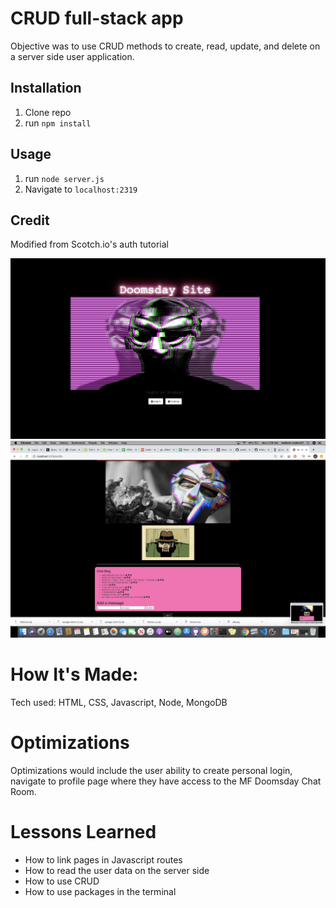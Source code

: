 # CRUD full-stack app

Objective was to use CRUD methods to create, read, update, and delete on a server side user application. 

## Installation

1. Clone repo
2. run `npm install`

## Usage

1. run `node server.js`
2. Navigate to `localhost:2319`

## Credit

Modified from Scotch.io's auth tutorial 

![ screenshot of application](https://github.com/asiahbennettdev/full-stack-user-one/blob/master/public/sc2.png)
![ screenshot of application](https://github.com/asiahbennettdev/full-stack-user-one/blob/master/public/sc1.png)



# How It's Made:
Tech used: HTML, CSS, Javascript, Node, MongoDB

# Optimizations
Optimizations would include the user ability to create personal login, navigate to profile page where they have access to the MF Doomsday Chat Room. 

# Lessons Learned 
* How to link pages in Javascript routes
* How to read the user data on the server side
* How to use CRUD
* How to use packages in the terminal
